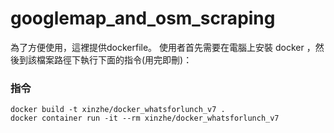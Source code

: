 # googlemap_and_osm_scraping

為了方便使用，這裡提供dockerfile。
使用者首先需要在電腦上安裝 docker ，然後到該檔案路徑下執行下面的指令(用完即刪)：

### 指令

    docker build -t xinzhe/docker_whatsforlunch_v7 .
    docker container run -it --rm xinzhe/docker_whatsforlunch_v7

